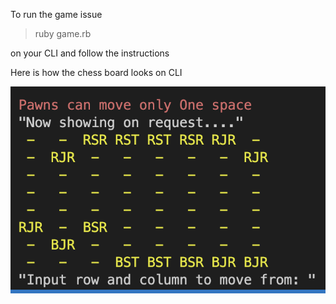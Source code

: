 To run the game issue

> ruby game.rb

on your CLI and follow the instructions

Here is how the chess board looks on CLI

![Simplified chess CLI](https://github.com/jain-anshu/simplified_chess/blob/master/simplified_shess_cli.png)
